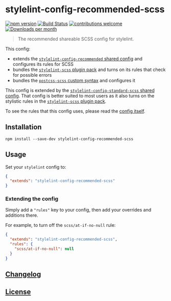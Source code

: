 # stylelint-config-recommended-scss

[![npm version](http://img.shields.io/npm/v/stylelint-config-recommended-scss.svg)](https://www.npmjs.org/package/stylelint-config-recommended-scss)
[![Build Status](https://github.com/stylelint-scss/stylelint-config-recommended-scss/workflows/CI/badge.svg)](https://github.com/stylelint-scss/stylelint-config-recommended-scss/actions?workflow=CI)
[![contributions welcome](https://img.shields.io/badge/contributions-welcome-brightgreen.svg?style=flat)](https://egghead.io/courses/how-to-contribute-to-an-open-source-project-on-github)
[![Downloads per month](https://img.shields.io/npm/dm/stylelint-config-recommended-scss.svg)](https://npmcharts.com/compare/stylelint-config-recommended-scss)

> The recommended shareable SCSS config for stylelint.

This config:

- extends the [`stylelint-config-recommended` shared config](https://github.com/stylelint/stylelint-config-recommended) and configures its rules for SCSS
- bundles the [`stylelint-scss` plugin pack](https://github.com/stylelint-scss/stylelint-scss) and turns on its rules that check for possible errors
- bundles the [`postcss-scss` custom syntax](https://github.com/postcss/postcss-scss) and configures it

This config is extended by the [`stylelint-config-standard-scss` shared config](https://github.com/stylelint-scss/stylelint-config-standard-scss). That config is better suited to most users as it also turns on the stylistic rules in the [`stylelint-scss` plugin pack](https://github.com/stylelint-scss/stylelint-scss).

To see the rules that this config uses, please read the [config itself](/index.js).

## Installation

```shell
npm install --save-dev stylelint-config-recommended-scss
```

## Usage

Set your `stylelint` config to:

```json
{
  "extends": "stylelint-config-recommended-scss"
}
```

### Extending the config

Simply add a `"rules"` key to your config, then add your overrides and additions there.

For example, to turn off the `scss/at-if-no-null` rule:

```json
{
  "extends": "stylelint-config-recommended-scss",
  "rules": {
    "scss/at-if-no-null": null
  }
}
```

## [Changelog](CHANGELOG.md)

## [License](LICENSE)
